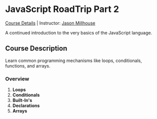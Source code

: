 # JavaScript RoadTrip Part 2
[Course Details](https://www.codeschool.com/courses/javascript-road-trip-part-2) | Instructor: [Jason Millhouse](https://twitter.com/itsthrillhouse)

A continued introduction to the very basics of the JavaScript language.

## Course Description
Learn common programming mechanisms like loops, conditionals, functions, and arrays. 

### Overview
1. **Loops**
2. **Conditionals**
3. **Built-In's**
4. **Declarations**
5. **Arrays**